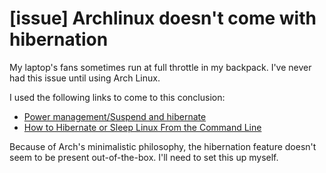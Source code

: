 # [issue] Archlinux doesn't come with hibernation
My laptop's fans sometimes run at full throttle in my backpack. I've never had this issue until using Arch Linux. 

I used the following links to come to this conclusion:
- [Power management/Suspend and hibernate](https://wiki.archlinux.org/title/Power_management/Suspend_and_hibernate)
- [How to Hibernate or Sleep Linux From the Command Line](https://www.howtogeek.com/devops/how-to-hibernate-or-sleep-linux-from-the-command-line/)

Because of Arch's minimalistic philosophy, the hibernation feature doesn't seem to be present out-of-the-box. I'll need to set this up myself. 


